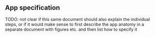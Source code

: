 ## App specification

TODO: not clear if this same document should also explain the individual steps, or if it would make sense to first
describe the app anatomy in a separate document with figures etc. and then list how to specify it
